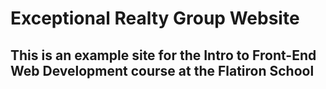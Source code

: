 # Exceptional Realty Group Website


This is an example site for the Intro to Front-End Web Development course at the Flatiron School
---
